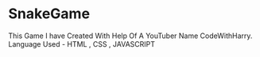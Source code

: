 # SnakeGame
This Game I have Created With Help Of A YouTuber Name CodeWithHarry. Language Used - HTML , CSS , JAVASCRIPT
